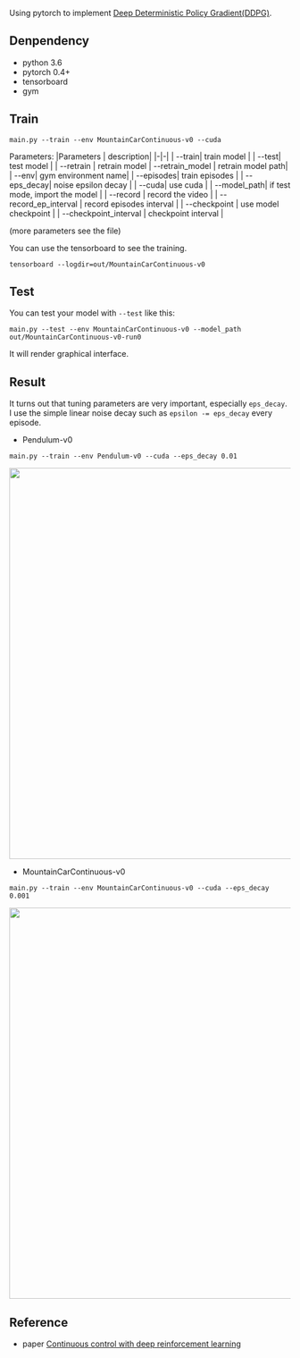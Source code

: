 Using pytorch to implement [Deep Deterministic Policy Gradient(DDPG)](https://arxiv.org/abs/1509.02971).

## Denpendency
- python 3.6
- pytorch 0.4+
- tensorboard
- gym

## Train
```
main.py --train --env MountainCarContinuous-v0 --cuda
```
Parameters:
|Parameters | description|
|-|-|
|  --train|  train model |
|  --test|  test model |
|  --retrain |      retrain model
|  --retrain_model |   retrain model path|
|  --env|        gym environment name|
|  --episodes| train episodes |
|  --eps_decay| noise epsilon decay |
|  --cuda|                use cuda |
|  --model_path|    if test mode, import the model |
|  --record       |   record the video |
|  --record_ep_interval   | record episodes interval |
|  --checkpoint        |  use model checkpoint |
|  --checkpoint_interval |    checkpoint interval |

(more parameters see the file)


You can use the tensorboard to see the training.
```
tensorboard --logdir=out/MountainCarContinuous-v0
```

## Test
You can test your model with `--test` like this:
```
main.py --test --env MountainCarContinuous-v0 --model_path out/MountainCarContinuous-v0-run0
```
It will render graphical interface.

## Result
It turns out that tuning parameters are very important, especially `eps_decay`.  I use the simple linear noise decay such as `epsilon -= eps_decay` every episode.

- Pendulum-v0

```
main.py --train --env Pendulum-v0 --cuda --eps_decay 0.01
```

<img src="https://i.loli.net/2018/08/30/5b87ed3d3de32.png" width="700px">

- MountainCarContinuous-v0

```
main.py --train --env MountainCarContinuous-v0 --cuda --eps_decay 0.001
```

<img src="https://i.loli.net/2018/08/30/5b87ee3d97439.png" width="700px">

## Reference
- paper [Continuous control with deep reinforcement learning](https://arxiv.org/abs/1509.02971)




